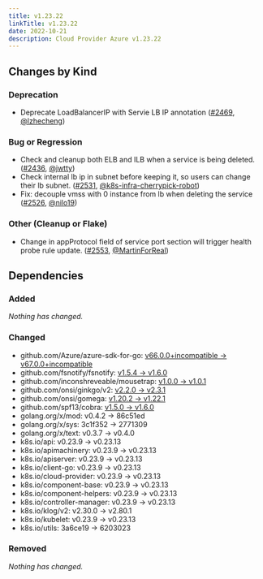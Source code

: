 ```yaml
---
title: v1.23.22
linkTitle: v1.23.22
date: 2022-10-21
description: Cloud Provider Azure v1.23.22
---
```



## Changes by Kind

### Deprecation

- Deprecate LoadBalancerIP with Servie LB IP annotation ([#2469](https://github.com/kubernetes-sigs/cloud-provider-azure/pull/2469), [@lzhecheng](https://github.com/lzhecheng))

### Bug or Regression

- Check and cleanup both ELB and ILB when a service is being deleted. ([#2436](https://github.com/kubernetes-sigs/cloud-provider-azure/pull/2436), [@jwtty](https://github.com/jwtty))
- Check internal lb ip in subnet before keeping it, so users can change their lb subnet. ([#2531](https://github.com/kubernetes-sigs/cloud-provider-azure/pull/2531), [@k8s-infra-cherrypick-robot](https://github.com/k8s-infra-cherrypick-robot))
- Fix: decouple vmss with 0 instance from lb when deleting the service ([#2526](https://github.com/kubernetes-sigs/cloud-provider-azure/pull/2526), [@nilo19](https://github.com/nilo19))

### Other (Cleanup or Flake)

- Change in appProtocol field of service port section will trigger health probe rule update. ([#2553](https://github.com/kubernetes-sigs/cloud-provider-azure/pull/2553), [@MartinForReal](https://github.com/MartinForReal))

## Dependencies

### Added
_Nothing has changed._

### Changed
- github.com/Azure/azure-sdk-for-go: [v66.0.0+incompatible → v67.0.0+incompatible](https://github.com/Azure/azure-sdk-for-go/compare/v66.0.0...v67.0.0)
- github.com/fsnotify/fsnotify: [v1.5.4 → v1.6.0](https://github.com/fsnotify/fsnotify/compare/v1.5.4...v1.6.0)
- github.com/inconshreveable/mousetrap: [v1.0.0 → v1.0.1](https://github.com/inconshreveable/mousetrap/compare/v1.0.0...v1.0.1)
- github.com/onsi/ginkgo/v2: [v2.2.0 → v2.3.1](https://github.com/onsi/ginkgo/v2/compare/v2.2.0...v2.3.1)
- github.com/onsi/gomega: [v1.20.2 → v1.22.1](https://github.com/onsi/gomega/compare/v1.20.2...v1.22.1)
- github.com/spf13/cobra: [v1.5.0 → v1.6.0](https://github.com/spf13/cobra/compare/v1.5.0...v1.6.0)
- golang.org/x/mod: v0.4.2 → 86c51ed
- golang.org/x/sys: 3c1f352 → 2771309
- golang.org/x/text: v0.3.7 → v0.4.0
- k8s.io/api: v0.23.9 → v0.23.13
- k8s.io/apimachinery: v0.23.9 → v0.23.13
- k8s.io/apiserver: v0.23.9 → v0.23.13
- k8s.io/client-go: v0.23.9 → v0.23.13
- k8s.io/cloud-provider: v0.23.9 → v0.23.13
- k8s.io/component-base: v0.23.9 → v0.23.13
- k8s.io/component-helpers: v0.23.9 → v0.23.13
- k8s.io/controller-manager: v0.23.9 → v0.23.13
- k8s.io/klog/v2: v2.30.0 → v2.80.1
- k8s.io/kubelet: v0.23.9 → v0.23.13
- k8s.io/utils: 3a6ce19 → 6203023

### Removed
_Nothing has changed._
